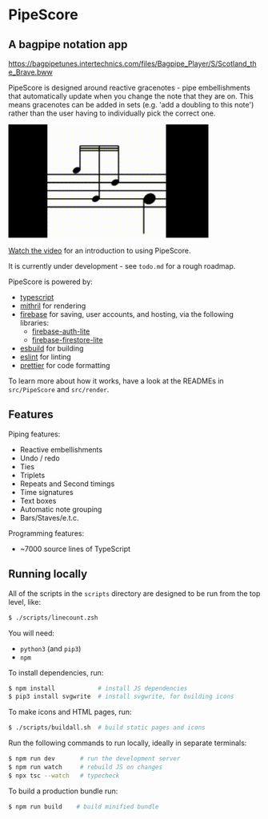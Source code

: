 # PipeScore

## A bagpipe notation app

https://bagpipetunes.intertechnics.com/files/Bagpipe_Player/S/Scotland_the_Brave.bww

PipeScore is designed around reactive gracenotes - pipe embellishments that automatically update when you change the note that they are on. This means gracenotes can be added in sets (e.g. 'add a doubling to this note') rather than the user having to individually pick the correct one.

![GIF of reactive gracenote](dragging-gracenote.gif)

[Watch the video](https://pipescore.web.app/help) for an introduction to using PipeScore.

It is currently under development - see `todo.md` for a rough roadmap.

PipeScore is powered by:

- [typescript](https://www.typescriptlang.org/)
- [mithril](https://mithril.js.org/) for rendering
- [firebase](https://firebase.google.com) for saving, user accounts, and hosting, via the following libraries:
  - [firebase-auth-lite](https://github.com/samuelgozi/firebase-auth-lite)
  - [firebase-firestore-lite](https://github.com/samuelgozi/firebase-firestore-lite)
- [esbuild](https://github.com/evanw/esbuild) for building
- [eslint](https://eslint.org/) for linting
- [prettier](https://prettier.io) for code formatting

To learn more about how it works, have a look at the READMEs in `src/PipeScore` and `src/render`.

## Features

Piping features:

- Reactive embellishments
- Undo / redo
- Ties
- Triplets
- Repeats and Second timings
- Time signatures
- Text boxes
- Automatic note grouping
- Bars/Staves/e.t.c.

Programming features:

- ~7000 source lines of TypeScript

## Running locally

All of the scripts in the `scripts` directory are designed to be run from the top level, like:

```zsh
$ ./scripts/linecount.zsh
```

You will need:

- `python3` (and `pip3`)
- `npm`

To install dependencies, run:

```bash
$ npm install            # install JS dependencies
$ pip3 install svgwrite  # install svgwrite, for building icons
```

To make icons and HTML pages, run:

```bash
$ ./scripts/buildall.sh  # build static pages and icons
```

Run the following commands to run locally, ideally in separate terminals:

```bash
$ npm run dev       # run the development server
$ npm run watch     # rebuild JS on changes
$ npx tsc --watch   # typecheck
```

To build a production bundle run:

```bash
$ npm run build    # build minified bundle
```
